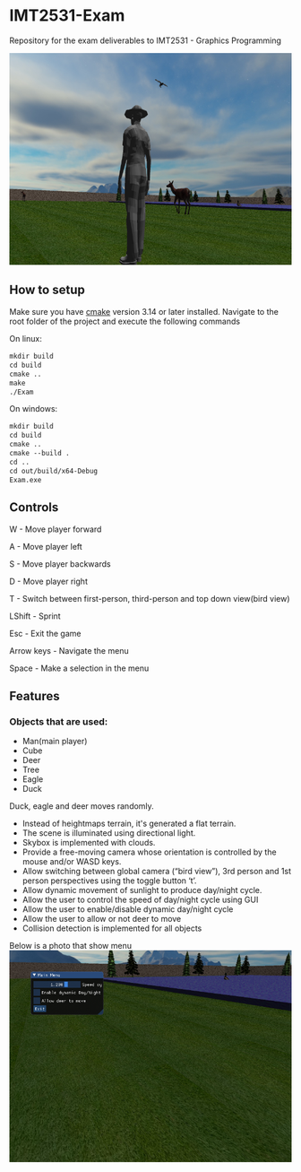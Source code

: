 # IMT2531-Exam
Repository for the exam deliverables to IMT2531 - Graphics Programming

![picture](resources/images/photo1.png)

## How to setup

Make sure you have [cmake](https://cmake.org/) version 3.14 or later installed.
Navigate to the root folder of the project and execute the following commands

On linux:
```
mkdir build
cd build
cmake ..
make
./Exam
```

On windows:
```
mkdir build
cd build
cmake ..
cmake --build .
cd ..
cd out/build/x64-Debug
Exam.exe
```

## Controls

W - Move player forward

A - Move player left

S - Move player backwards

D - Move player right

T - Switch between first-person, third-person and top down view(bird view)

LShift - Sprint

Esc - Exit the game

Arrow keys - Navigate the menu

Space - Make a selection in the menu

## Features

### Objects that are used:
 * Man(main player)
 * Cube
 * Deer
 * Tree
 * Eagle
 * Duck

 Duck, eagle and deer moves randomly.

 * Instead of heightmaps terrain, it's generated a flat terrain.
 * The scene is illuminated using directional light.
 * Skybox is implemented with clouds.
 * Provide a free-moving camera whose orientation is controlled by the mouse and/or WASD keys.
 * Allow switching between global camera (“bird view”), 3rd person and 1st person perspectives using the toggle button ‘t’.
 * Allow dynamic movement of sunlight to produce day/night cycle.
 * Allow the user to control the speed of day/night cycle using GUI
 * Allow the user to enable/disable dynamic day/night cycle
 * Allow the user to allow or not deer to move
 * Collision detection is implemented for all objects

 Below is a photo that show menu
![picture](resources/images/photo2.png)



